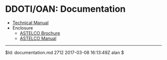 <!----------------------------------------------------------------------

This file is part of the UNAM telescope control system.

$Id: BOILERPLATE 3370 2019-10-30 02:46:01Z Alan $

------------------------------------------------------------------------

Copyright © 2017, 2019 Alan M. Watson <alan@astro.unam.mx>

Permission to use, copy, modify, and distribute this software for any
purpose with or without fee is hereby granted, provided that the above
copyright notice and this permission notice appear in all copies.

THE SOFTWARE IS PROVIDED "AS IS" AND THE AUTHOR DISCLAIMS ALL
WARRANTIES WITH REGARD TO THIS SOFTWARE INCLUDING ALL IMPLIED
WARRANTIES OF MERCHANTABILITY AND FITNESS. IN NO EVENT SHALL THE
AUTHOR BE LIABLE FOR ANY SPECIAL, DIRECT, INDIRECT, OR CONSEQUENTIAL
DAMAGES OR ANY DAMAGES WHATSOEVER RESULTING FROM LOSS OF USE, DATA OR
PROFITS, WHETHER IN AN ACTION OF CONTRACT, NEGLIGENCE OR OTHER
TORTIOUS ACTION, ARISING OUT OF OR IN CONNECTION WITH THE USE OR
PERFORMANCE OF THIS SOFTWARE.

----------------------------------------------------------------------->

# DDOTI/OAN: Documentation

* [Technical Manual](documentation/technical-manual/technical-manual.pdf)
* Enclosure
  * [ASTELCO Brochure](documentation/enclosure/brochure.pdf)
  * [ASTELCO Manual](documentation/enclosure/manual.pdf)

<hr/>

$Id: documentation.md 2712 2017-03-08 16:13:49Z alan $
